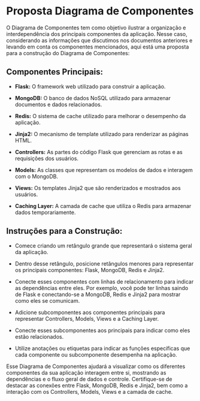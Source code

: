 # Proposta Diagrama de Componentes

O Diagrama de Componentes tem como objetivo ilustrar a organização e interdependência dos principais componentes da aplicação. Nesse caso, considerando as informações que discutimos nos documentos anteriores e levando em conta os componentes mencionados, aqui está uma proposta para a construção do Diagrama de Componentes:

## **Componentes Principais:**

- **Flask:** O framework web utilizado para construir a aplicação.

- **MongoDB:** O banco de dados NoSQL utilizado para armazenar documentos e dados relacionados.

- **Redis:** O sistema de cache utilizado para melhorar o desempenho da aplicação.

- **Jinja2:** O mecanismo de template utilizado para renderizar as páginas HTML.

- **Controllers:** As partes do código Flask que gerenciam as rotas e as requisições dos usuários.

- **Models:** As classes que representam os modelos de dados e interagem com o MongoDB.

- **Views:** Os templates Jinja2 que são renderizados e mostrados aos usuários.

- **Caching Layer:** A camada de cache que utiliza o Redis para armazenar dados temporariamente.

## **Instruções para a Construção:**

- Comece criando um retângulo grande que representará o sistema geral da aplicação.

- Dentro desse retângulo, posicione retângulos menores para representar os principais componentes: Flask, MongoDB, Redis e Jinja2.

- Conecte esses componentes com linhas de relacionamento para indicar as dependências entre eles. Por exemplo, você pode ter linhas saindo de Flask e conectando-se a MongoDB, Redis e Jinja2 para mostrar como eles se comunicam.

- Adicione subcomponentes aos componentes principais para representar Controllers, Models, Views e a Caching Layer.

- Conecte esses subcomponentes aos principais para indicar como eles estão relacionados.

- Utilize anotações ou etiquetas para indicar as funções específicas que cada componente ou subcomponente desempenha na aplicação.

Esse Diagrama de Componentes ajudará a visualizar como os diferentes componentes da sua aplicação interagem entre si, mostrando as dependências e o fluxo geral de dados e controle. Certifique-se de destacar as conexões entre Flask, MongoDB, Redis e Jinja2, bem como a interação com os Controllers, Models, Views e a camada de cache.
